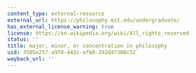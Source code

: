 ```yaml
---
content_type: external-resource
external_url: https://philosophy.mit.edu/undergraduate/
has_external_license_warning: true
license: https://en.wikipedia.org/wiki/All_rights_reserved
status: ''
title: major, minor, or concentration in philosophy
uid: 3505e257-a9f8-442c-afb0-292d47308c52
wayback_url: ''
---
```

